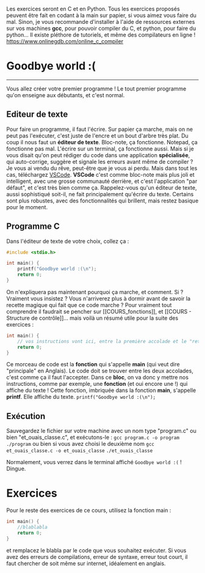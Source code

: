Les exercices seront en C et en Python.
Tous les exercices proposés peuvent être fait en codant à la main sur papier, si vous aimez vous faire du mal. Sinon, je vous recommande d'installer à l'aide de ressources externes sur vos machines **gcc**, pour pouvoir compiler du C, et python, pour faire du python...
Il existe pléthore de tutoriels, et même des compilateurs en ligne ! https://www.onlinegdb.com/online_c_compiler

# Goodbye world :(
---
Vous allez créer votre premier programme ! Le tout premier programme qu'on enseigne aux débutants, et c'est normal.

## Editeur de texte
Pour faire un programme, il faut l'écrire. Sur papier ça marche, mais on ne peut pas l'exécuter, c'est juste de l'encre et un bout d'arbre très plat. Du coup il nous faut un **éditeur de texte**.
Bloc-note, ça fonctionne.
Notepad, ça fonctionne pas mal.
L'écrire sur un terminal, ça fonctionne aussi.
Mais si je vous disait qu'on peut rédiger du code dans une application **spécialisée**, qui auto-corrige, suggère et signale les erreurs avant même de compiler ?
Je vous ai vendu du rêve, peut-être que je vous ai perdu. Mais dans tout les cas, téléchargez [VSCode](https://code.visualstudio.com/).
**VSCode** c'est comme bloc-note mais plus joli et intelligent, avec une grosse communauté derrière, et c'est l'application "par défaut", et c'est très bien comme ça.
Rappelez-vous qu'un éditeur de texte, aussi sophistiqué soit-il, ne fait principalement qu'écrire du texte. Certains sont plus robustes, avec des fonctionnalités qui brillent, mais restez basique pour le moment.

## Programme C
Dans l'éditeur de texte de votre choix, collez ça :
```c
#include <stdio.h>

int main() {
    printf("Goodbye world :(\n");
    return 0;
}
```
On n'expliquera pas maintenant pourquoi ça marche, et comment.
Si ? Vraiment vous insistez ? Vous n'arriverez plus à dormir avant de savoir la recette magique qui fait que ce code marche ?
Pour vraiment tout comprendre il faudrait se pencher sur [[COURS_fonctions]], et [[COURS - Structure de contrôle]]... mais voilà un résumé utile pour la suite des exercices :
```c
int main() {
	// vos instructions vont ici, entre la première accolade et le "return"
	return 0;
}
```
Ce morceau de code est la **fonction** qui s'appelle **main** (qui veut dire "principale" en Anglais).
Le code doit se trouver entre les deux accolades, c'est comme ça il faut l'accepter. Dans ce **bloc**, on va donc y mettre nos instructions, comme par exemple, une **fonction** (et oui encore une !) qui affiche du texte !
Cette fonction, imbriquée dans la fonction **main**, s'appelle **printf**. Elle affiche du texte. `printf("Goodbye world :(\n");`

## Exécution
Sauvegardez le fichier sur votre machine avec un nom type "program.c" ou bien "et_ouais_classe.c", et exécutons-le :
`gcc program.c -o program`
`./program`
ou bien si vous avez choisi le deuxième nom
 `gcc et_ouais_classe.c -o et_ouais_classe`
 `./et_ouais_classe`

Normalement, vous verrez dans le terminal affiché `Goodbye world :(` !
Dingue.

# Exercices
Pour le reste des exercices de ce cours, utilisez la fonction main :
```c
int main() {
    //blablabla
    return 0;
}
```
et remplacez le blabla par le code que vous souhaitez exécuter.
Si vous avez des erreurs de compilations, erreur de syntaxe, erreur tout court, il faut chercher de soit même sur internet, idéalement en anglais.